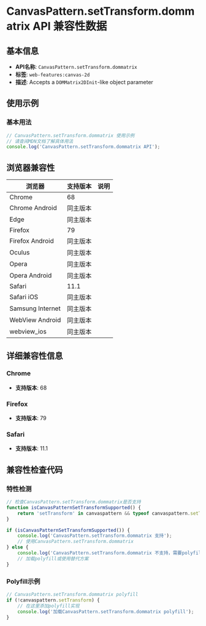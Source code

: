 # CanvasPattern.setTransform.dommatrix API 兼容性数据

## 基本信息

- **API名称**: `CanvasPattern.setTransform.dommatrix`
- **标签**: `web-features:canvas-2d`
- **描述**: Accepts a `DOMMatrix2DInit`-like object parameter

## 使用示例

### 基本用法

```javascript
// CanvasPattern.setTransform.dommatrix 使用示例
// 请查阅MDN文档了解具体用法
console.log('CanvasPattern.setTransform.dommatrix API');
```

## 浏览器兼容性

| 浏览器 | 支持版本 | 说明 |
|--------|----------|------|
| Chrome | 68 |  |
| Chrome Android | 同主版本 |  |
| Edge | 同主版本 |  |
| Firefox | 79 |  |
| Firefox Android | 同主版本 |  |
| Oculus | 同主版本 |  |
| Opera | 同主版本 |  |
| Opera Android | 同主版本 |  |
| Safari | 11.1 |  |
| Safari iOS | 同主版本 |  |
| Samsung Internet | 同主版本 |  |
| WebView Android | 同主版本 |  |
| webview_ios | 同主版本 |  |

## 详细兼容性信息

### Chrome

- **支持版本**: 68

### Firefox

- **支持版本**: 79

### Safari

- **支持版本**: 11.1

## 兼容性检查代码

### 特性检测

```javascript
// 检查CanvasPattern.setTransform.dommatrix是否支持
function isCanvasPatternSetTransformSupported() {
    return 'setTransform' in canvaspattern && typeof canvaspattern.setTransform === 'function';
}

if (isCanvasPatternSetTransformSupported()) {
    console.log('CanvasPattern.setTransform.dommatrix 支持');
    // 使用CanvasPattern.setTransform.dommatrix
} else {
    console.log('CanvasPattern.setTransform.dommatrix 不支持，需要polyfill');
    // 加载polyfill或使用替代方案
}
```

### Polyfill示例

```javascript
// CanvasPattern.setTransform.dommatrix polyfill
if (!canvaspattern.setTransform) {
    // 在这里添加polyfill实现
    console.log('加载CanvasPattern.setTransform.dommatrix polyfill');
}
```

